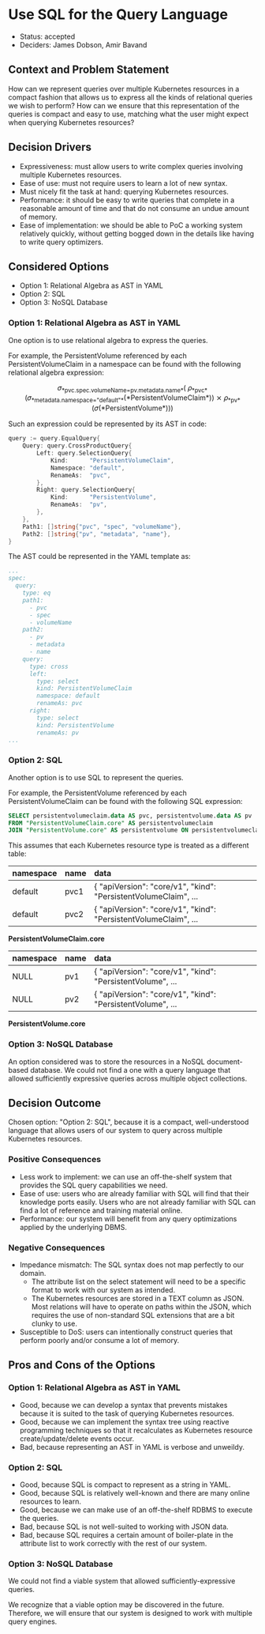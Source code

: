 # Use SQL for the Query Language

- Status: accepted
- Deciders: James Dobson, Amir Bavand

## Context and Problem Statement

How can we represent queries over multiple Kubernetes resources in a compact fashion that allows us to express all the
kinds of relational queries we wish to perform? How can we ensure that this representation of the queries is compact
and easy to use, matching what the user might expect when querying Kubernetes resources?



## Decision Drivers

- Expressiveness: must allow users to write complex queries involving multiple Kubernetes resources.
- Ease of use: must not require users to learn a lot of new syntax.
- Must nicely fit the task at hand: querying Kubernetes resources.
- Performance: it should be easy to write queries that complete in a reasonable amount of time and that do not consume
  an undue amount of memory.
- Ease of implementation: we should be able to PoC a working system relatively quickly, without getting bogged down in
  the details like having to write query optimizers.



## Considered Options

- Option 1: Relational Algebra as AST in YAML
- Option 2: SQL
- Option 3: NoSQL Database


### Option 1: Relational Algebra as AST in YAML
One option is to use relational algebra to express the queries.

For example, the PersistentVolume referenced by each PersistentVolumeClaim in a namespace can be found with the
following relational algebra expression:

<p align="center">
𝜎<sub>*pvc.spec.volumeName=pv.metadata.name*</sub>(
𝜌<sub>*pvc*</sub>(𝜎<sub>*metadata.namespace="default"*</sub>(*PersistentVolumeClaim*)) ⨯
𝜌<sub>*pv*</sub>(𝜎(*PersistentVolume*)))
</p>


Such an expression could be represented by its AST in code:

```go
query := query.EqualQuery{
	Query: query.CrossProductQuery{
		Left: query.SelectionQuery{
			Kind:      "PersistentVolumeClaim",
			Namespace: "default",
			RenameAs:  "pvc",
		},
		Right: query.SelectionQuery{
			Kind:      "PersistentVolume",
			RenameAs:  "pv",
		},
	},
	Path1: []string{"pvc", "spec", "volumeName"},
	Path2: []string{"pv", "metadata", "name"},
}
```

The AST could be represented in the YAML template as:

```yaml
...
spec:
  query:
    type: eq
    path1:
      - pvc
      - spec
      - volumeName
    path2:
      - pv
      - metadata
      - name
    query:
      type: cross
      left:
        type: select
        kind: PersistentVolumeClaim
        namespace: default
        renameAs: pvc
      right:
        type: select
        kind: PersistentVolume
        renameAs: pv
...
```


### Option 2: SQL
Another option is to use SQL to represent the queries.

For example, the PersistentVolume referenced by each PersistentVolumeClaim can be found with the
following SQL expression:

```sql
SELECT persistentvolumeclaim.data AS pvc, persistentvolume.data AS pv
FROM "PersistentVolumeClaim.core" AS persistentvolumeclaim
JOIN "PersistentVolume.core" AS persistentvolume ON persistentvolumeclaim.data ->> '$.spec.volumeName' = persistentvolume.name
``` 

This assumes that each Kubernetes resource type is treated as a different table:


| namespace | name | data |
| --------- | ---- | :--- |
| default   | pvc1 | { "apiVersion": "core/v1", "kind": "PersistentVolumeClaim", ... |
| default   | pvc2 | { "apiVersion": "core/v1", "kind": "PersistentVolumeClaim", ... | 
**PersistentVolumeClaim.core**

| namespace | name | data |
| --------- | ---- | :--- |
| NULL      | pv1  | { "apiVersion": "core/v1", "kind": "PersistentVolume", ... |
| NULL      | pv2  | { "apiVersion": "core/v1", "kind": "PersistentVolume", ... | 
**PersistentVolume.core**


### Option 3: NoSQL Database
An option considered was to store the resources in a NoSQL document-based database. We could not find a one with
a query language that allowed sufficiently expressive queries across multiple object collections.



## Decision Outcome

Chosen option: "Option 2: SQL", because it is a compact, well-understood language that allows users of our system
to query across multiple Kubernetes resources.
 

### Positive Consequences 

- Less work to implement: we can use an off-the-shelf system that provides the SQL query capabilities we need.
- Ease of use: users who are already familiar with SQL will find that their knowledge ports easily. Users who are
  not already familiar with SQL can find a lot of reference and training material online. 
- Performance: our system will benefit from any query optimizations applied by the underlying DBMS.

### Negative Consequences

- Impedance mismatch: The SQL syntax does not map perfectly to our domain.
  - The attribute list on the select statement will need to be a specific format to work with our system as intended.
  - The Kubernetes resources are stored in a TEXT column as JSON. Most relations will have to operate on paths
    within the JSON, which requires the use of non-standard SQL extensions that are a bit clunky to use.
- Susceptible to DoS: users can intentionally construct queries that perform poorly and/or consume a lot of memory.



## Pros and Cons of the Options

### Option 1: Relational Algebra as AST in YAML

- Good, because we can develop a syntax that prevents mistakes because it is suited to the task of querying
  Kubernetes resources. 
- Good, because we can implement the syntax tree using reactive programming techniques so that it recalculates as
  Kubernetes resource create/update/delete events occur.
- Bad, because representing an AST in YAML is verbose and unweildy.

### Option 2: SQL

- Good, because SQL is compact to represent as a string in YAML.
- Good, because SQL is relatively well-known and there are many online resources to learn.
- Good, because we can make use of an off-the-shelf RDBMS to execute the queries.
- Bad, because SQL is not well-suited to working with JSON data.
- Bad, because SQL requires a certain amount of boiler-plate in the attribute list to work correctly with the rest
  of our system.

### Option 3: NoSQL Database
We could not find a viable system that allowed sufficiently-expressive queries.

We recognize that a viable option may be discovered in the future. Therefore, we will ensure that our system is
designed to work with multiple query engines.


